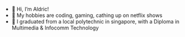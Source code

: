 - 👋 Hi, I’m Aldric!
- 👀 My hobbies are coding, gaming, cathing up on netflix shows
- 🌱 I graduated from a local polytechnic in singapore, with a Diploma in Multimedia & Infocomm Technology
<!--- 📫 How to reach me ...
--->
<!---
aldrxc/aldrxc is a ✨ special ✨ repository because its `README.md` (this file) appears on your GitHub profile.
You can click the Preview link to take a look at your changes.
--->
